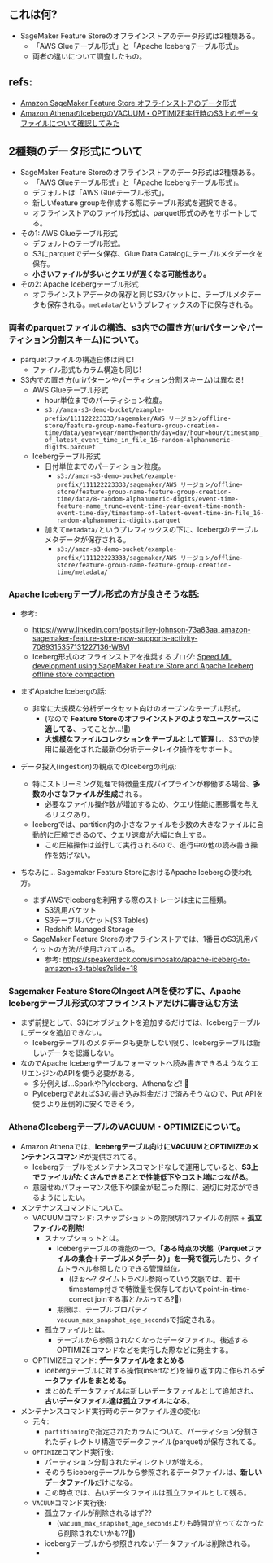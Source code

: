 ## これは何?

- SageMaker Feature Storeのオフラインストアのデータ形式は2種類ある。
  - 「AWS Glueテーブル形式」と「Apache Icebergテーブル形式」。
  - 両者の違いについて調査したもの。

## refs:

- [Amazon SageMaker Feature Store オフラインストアのデータ形式](https://docs.aws.amazon.com/ja_jp/sagemaker/latest/dg/feature-store-offline.html)
- [Amazon AthenaのIcebergのVACUUM・OPTIMIZE実行時のS3上のデータファイルについて確認してみた](https://dev.classmethod.jp/articles/amazon-athena-iceberg-vacuum-optimize-s3-data-file-layout/)

## 2種類のデータ形式について

- SageMaker Feature Storeのオフラインストアのデータ形式は2種類ある。
  - 「AWS Glueテーブル形式」と「Apache Icebergテーブル形式」。
  - デフォルトは「AWS Glueテーブル形式」。
  - 新しいfeature groupを作成する際にテーブル形式を選択できる。
  - オフラインストアのファイル形式は、parquet形式のみをサポートしてる。
- その1: AWS Glueテーブル形式
  - デフォルトのテーブル形式。
  - S3にparquetでデータ保存、Glue Data Catalogにテーブルメタデータを保存。
  - **小さいファイルが多いとクエリが遅くなる可能性あり。**
- その2: Apache Icebergテーブル形式
  - オフラインストアデータの保存と同じS3バケットに、テーブルメタデータも保存される。`metadata/`というプレフィックスの下に保存される。

### 両者のparquetファイルの構造、s3内での置き方(uriパターンやパーティション分割スキーム)について。

- parquetファイルの構造自体は同じ!
  - ファイル形式もカラム構造も同じ!
- S3内での置き方(uriパターンやパーティション分割スキーム)は異なる!
  - AWS Glueテーブル形式
    - hour単位までのパーティション粒度。
    - `s3://amzn-s3-demo-bucket/example-prefix/111122223333/sagemaker/AWS リージョン/offline-store/feature-group-name-feature-group-creation-time/data/year=year/month=month/day=day/hour=hour/timestamp_of_latest_event_time_in_file_16-random-alphanumeric-digits.parquet`
  - Icebergテーブル形式
    - 日付単位までのパーティション粒度。
      - `s3://amzn-s3-demo-bucket/example-prefix/111122223333/sagemaker/AWS リージョン/offline-store/feature-group-name-feature-group-creation-time/data/8-random-alphanumeric-digits/event-time-feature-name_trunc=event-time-year-event-time-month-event-time-day/timestamp-of-latest-event-time-in-file_16-random-alphanumeric-digits.parquet`
    - 加えて`metadata/`というプレフィックスの下に、Icebergのテーブルメタデータが保存される。
      - `s3://amzn-s3-demo-bucket/example-prefix/111122223333/sagemaker/AWS リージョン/offline-store/feature-group-name-feature-group-creation-time/metadata/`


### Apache Icebergテーブル形式の方が良さそうな話:

- 参考:
  - https://www.linkedin.com/posts/riley-johnson-73a83aa_amazon-sagemaker-feature-store-now-supports-activity-7089315357131227136-W8Vl
  - Iceberg形式のオフラインストアを推奨するブログ: [­­Speed ML development using SageMaker Feature Store and Apache Iceberg offline store compaction](https://aws.amazon.com/jp/blogs/machine-learning/speed-ml-development-using-sagemaker-feature-store-and-apache-iceberg-offline-store-compaction/)
- まずApatche Icebergの話:
  - 非常に大規模な分析データセット向けのオープンなテーブル形式。
    - (なので **Feature Storeのオフラインストアのようなユースケースに適してる**、ってことか...!:thinking:)
    - **大規模なファイルコレクションをテーブルとして管理**し、S3での使用に最適化された最新の分析データレイク操作をサポート。
- データ投入(ingestion)の観点でのIcebergの利点:
  - 特にストリーミング処理で特徴量生成パイプラインが稼働する場合、**多数の小さなファイルが生成**される。
    - 必要なファイル操作数が増加するため、クエリ性能に悪影響を与えるリスクあり。
  - Icebergでは、partition内の小さなファイルを少数の大きなファイルに自動的に圧縮できるので、クエリ速度が大幅に向上する。
    - この圧縮操作は並行して実行されるので、進行中の他の読み書き操作を妨げない。

- ちなみに... Sagemaker Feature StoreにおけるApache Icebergの使われ方。
  - まずAWSでIcebergを利用する際のストレージは主に三種類。
    - S3汎用バケット
    - S3テーブルバケット(S3 Tables)
    - Redshift Managed Storage
  - SageMaker Feature Storeのオフラインストアでは、1番目のS3汎用バケットの方法が使用されている。
    - 参考: https://speakerdeck.com/simosako/apache-iceberg-to-amazon-s3-tables?slide=18

### Sagemaker Feature StoreのIngest APIを使わずに、Apache Icebergテーブル形式のオフラインストアだけに書き込む方法

- まず前提として、S3にオブジェクトを追加するだけでは、Icebergテーブルにデータを追加できない。
  - Icebergテーブルのメタデータも更新しない限り、Icebergテーブルは新しいデータを認識しない。
- なのでApache Icebergテーブルフォーマットへ読み書きできるようなクエリエンジンのAPIを使う必要がある。
  - 多分例えば...SparkやPyIceberg、Athenaなど! :thinking:
  - PyIcebergであればS3の書き込み料金だけで済みそうなので、Put APIを使うより圧倒的に安くできそう。

### AthenaのIcebergテーブルのVACUUM・OPTIMIZEについて。

- Amazon Athenaでは、**Icebergテーブル向けにVACUUMとOPTIMIZEのメンテナンスコマンド**が提供されてる。
  - Icebergテーブルをメンテナンスコマンドなしで運用していると、**S3上でファイルがたくさんできることで性能低下やコスト増につながる**。
  - 意図せぬパフォーマンス低下や課金が起こった際に、適切に対応ができるようにしたい。
- メンテナンスコマンドについて。
  - VACUUMコマンド: スナップショットの期限切れファイルの削除 + **孤立ファイルの削除!**
    - スナップショットとは。
      - Icebergテーブルの機能の一つ。**「ある時点の状態（Parquetファイルの集合＋テーブルメタデータ）」を一発で復元**したり、タイムトラベル参照したりできる管理単位。
        - (ほぉ〜? タイムトラベル参照っていう文脈では、若干timestamp付きで特徴量を保存しておいてpoint-in-time-correct joinする事とかぶってる?:thinking:)
      - 期限は、テーブルプロパティ　`vacuum_max_snapshot_age_seconds`で指定される。
    - 孤立ファイルとは。
      - テーブルから参照されなくなったデータファイル。後述するOPTIMIZEコマンドなどを実行した際などに発生する。
  - OPTIMIZEコマンド: **データファイルをまとめる**
    - icebergテーブルに対する操作(insertなど)を繰り返す内に作られる**データファイルをまとめる。**
    - まとめたデータファイルは新しいデータファイルとして追加され、**古いデータファイル達は孤立ファイルになる**。
- メンテナンスコマンド実行時のデータファイル達の変化:
  - 元々:
    - `partitioning`で指定されたカラムについて、パーティション分割されたディレクトリ構造でデータファイル(parquet)が保存されてる。
  - `OPTIMIZE`コマンド実行後:
    - パーティション分割されたディレクトリが増える。
    - そのうちicebergテーブルから参照されるデータファイルは、**新しいデータファイル**だけになる。
    - この時点では、古いデータファイルは孤立ファイルとして残る。
  - `VACUUM`コマンド実行後:
    - 孤立ファイルが削除されるはず??
      - (`vacuum_max_snapshot_age_seconds`よりも時間が立ってなかったら削除されないかも??:thinking:)
    - icebergテーブルから参照されないデータファイルは削除される。
    - 
